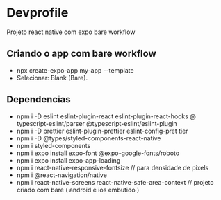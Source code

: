 # Devprofile
Projeto react native com expo bare workflow

## Criando o app com bare workflow
- npx create-expo-app my-app --template
- Selecionar:  Blank (Bare).

## Dependencias
- npm i -D eslint eslint-plugin-react eslint-plugin-react-hooks @
typescript-eslint/parser @typescript-eslint/eslint-plugin
- npm i -D prettier eslint-plugin-prettier eslint-config-pret
tier
- npm i -D  @types/styled-components-react-native
- npm i styled-components
- npm i  expo install expo-font @expo-google-fonts/roboto
- npm i  expo install expo-app-loading
- npm i react-native-responsive-fontsize // para densidade de pixels
- npm i @react-navigation/native
- npm i react-native-screens react-native-safe-area-context // projeto criado com bare ( android e ios embutido )



